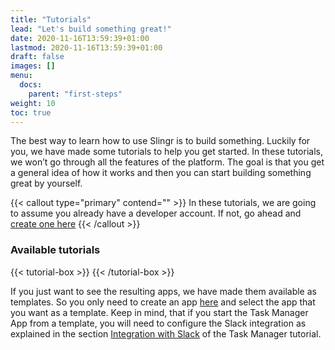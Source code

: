 ```yaml
---
title: "Tutorials"
lead: "Let's build something great!"
date: 2020-11-16T13:59:39+01:00
lastmod: 2020-11-16T13:59:39+01:00
draft: false
images: []
menu:
  docs:
    parent: "first-steps"
weight: 10
toc: true
---
```


The best way to learn how to use Slingr is to build something. Luckily for you, we have made some tutorials to help you get started. In these tutorials, we won’t go through all the features of the platform. The goal is that you get a general idea of how it works and then you can start building something great by yourself.

{{< callout type="primary" contend="" >}}
In these tutorials, we are going to assume you already have a developer account. If not, go ahead and <a href="https://developer-portal.slingrs.io/signUp.html">create one here</a>
{{< /callout >}}


### Available tutorials

{{< tutorial-box >}}
{{< /tutorial-box >}}


If you just want to see the resulting apps, we have made them available as templates. So you only need to create an app [here]() and select the app that you want as a template. Keep in mind, that if you start the Task Manager App from a template, you will need to configure the Slack integration as explained in the section [Integration with Slack]() of the Task Manager tutorial.

